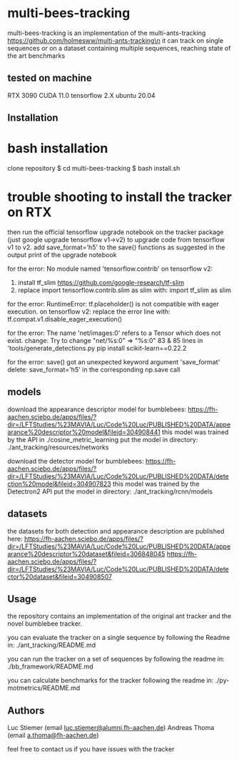 # multi-bees-tracking

multi-bees-tracking is an implementation of the multi-ants-tracking https://github.com/holmesww/multi-ants-tracking\n
it can track on single sequences or on a dataset containing multiple sequences, reaching state of the art benchmarks

## tested on machine
RTX 3090
CUDA 11.0
tensorflow 2.X
ubuntu 20.04

## Installation

# bash installation

clone repository
$ cd multi-bees-tracking
$ bash install.sh

# trouble shooting to install the tracker on RTX

then run the official tensorflow upgrade notebook on the tracker package (just google upgrade tensorflow v1->v2) to upgrade code from tensorflow v1 to v2. add save_format='h5' to the save() functions as suggested in the
output print of the upgrade notebook

for the error:
No module named 'tensorflow.contrib'
on tensorflow v2:
1) install tf_slim https://github.com/google-research/tf-slim 
2) replace import tensorflow.contrib.slim as slim with: 
import tf_slim as slim

for the error:
RuntimeError: tf.placeholder() is not compatible with eager execution.
on tensorflow v2:
replace the error line with:
tf.compat.v1.disable_eager_execution()

for the error:
The name 'net/images:0' refers to a Tensor which does not exist. 
change:
Try to change "net/%s:0" => "%s:0" 83 & 85 lines in 'tools/generate_detections.py 
pip install scikit-learn==0.22.2


for the error:
save() got an unexpected keyword argument 'save_format'
delete:
save_format='h5' in the corresponding np.save call

## models 

download the appearance descriptor model for bumblebees:
https://fh-aachen.sciebo.de/apps/files/?dir=/LFTStudies/%23MAVIA/Luc/Code%20Luc/PUBLISHED%20DATA/appearance%20descriptor%20model&fileid=304908441
this model was trained by the API in ./cosine_metric_learning
put the model in directory:
./ant_tracking/resources/networks


download the detector model for bumblebees:
https://fh-aachen.sciebo.de/apps/files/?dir=/LFTStudies/%23MAVIA/Luc/Code%20Luc/PUBLISHED%20DATA/detection%20model&fileid=304907823
this model was trained by the Detectron2 API
put the model in directory:
./ant_tracking/rcnn/models
  
## datasets
the datasets for both detection and appearance description are published here:
https://fh-aachen.sciebo.de/apps/files/?dir=/LFTStudies/%23MAVIA/Luc/Code%20Luc/PUBLISHED%20DATA/appearance%20descriptor%20dataset&fileid=306848045
https://fh-aachen.sciebo.de/apps/files/?dir=/LFTStudies/%23MAVIA/Luc/Code%20Luc/PUBLISHED%20DATA/detector%20dataset&fileid=304908507


## Usage

the repository contains an implementation of the original ant tracker and the novel bumblebee tracker. 

you can evaluate the tracker on a single sequence by following the Readme in:
./ant_tracking/README.md

you can run the tracker on a set of sequences by following the readme in:
./bb_framework/README.md

you can calculate benchmarks for the tracker following the readme in:
./py-motmetrics/README.md




## Authors
Luc Stiemer (email luc.stiemer@alumni.fh-aachen.de)
Andreas Thoma (email a.thoma@fh-aachen.de)

feel free to contact us if you have issues with the tracker
